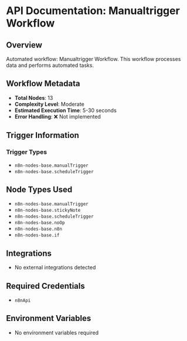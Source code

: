 # API Documentation: Manualtrigger Workflow

## Overview
Automated workflow: Manualtrigger Workflow. This workflow processes data and performs automated tasks.

## Workflow Metadata
- **Total Nodes**: 13
- **Complexity Level**: Moderate
- **Estimated Execution Time**: 5-30 seconds
- **Error Handling**: ❌ Not implemented

## Trigger Information
### Trigger Types
- `n8n-nodes-base.manualTrigger`
- `n8n-nodes-base.scheduleTrigger`

## Node Types Used
- `n8n-nodes-base.manualTrigger`
- `n8n-nodes-base.stickyNote`
- `n8n-nodes-base.scheduleTrigger`
- `n8n-nodes-base.noOp`
- `n8n-nodes-base.n8n`
- `n8n-nodes-base.if`

## Integrations
- No external integrations detected

## Required Credentials
- `n8nApi`

## Environment Variables
- No environment variables required
